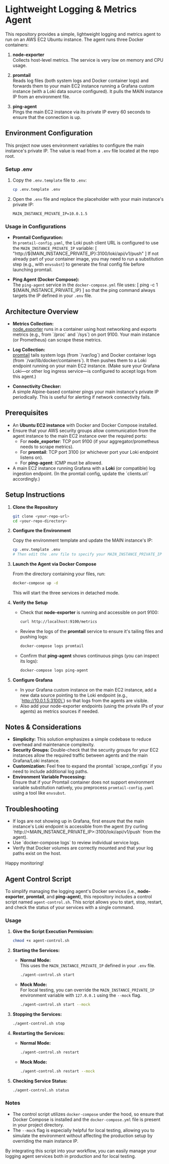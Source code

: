 # Lightweight Logging & Metrics Agent

This repository provides a simple, lightweight logging and metrics agent to run on an AWS EC2 Ubuntu instance. The agent runs three Docker containers:

1. **node-exporter**  
   Collects host-level metrics. The service is very low on memory and CPU usage.

2. **promtail**  
   Reads log files (both system logs and Docker container logs) and forwards them to your main EC2 instance running a Grafana custom instance (with a Loki data source configured). It pulls the MAIN instance IP from an environment file.

3. **ping-agent**  
   Pings the main EC2 instance via its private IP every 60 seconds to ensure that the connection is up.

## Environment Configuration

This project now uses environment variables to configure the main instance's private IP. The value is read from a `.env` file located at the repo root.

### Setup .env

1. Copy the `.env.template` file to `.env`:
   ```bash
   cp .env.template .env
   ```

2. Open the `.env` file and replace the placeholder with your main instance's private IP:
   ```env
   MAIN_INSTANCE_PRIVATE_IP=10.0.1.5
   ```

### Usage in Configurations

- **Promtail Configuration:**  
  In `promtail-config.yaml`, the Loki push client URL is configured to use the `MAIN_INSTANCE_PRIVATE_IP` variable:
  \[
  "http://${MAIN_INSTANCE_PRIVATE_IP}:3100/loki/api/v1/push"
  \]
  If not already part of your container image, you may need to run a substitution step (e.g., with `envsubst`) to generate the final config file before launching promtail.

- **Ping Agent (Docker Compose):**  
  The `ping-agent` service in the `docker-compose.yml` file uses:
  \[
  ping -c 1 \${MAIN_INSTANCE_PRIVATE_IP}
  \]
  so that the ping command always targets the IP defined in your `.env` file.

## Architecture Overview

- **Metrics Collection:**  
  [node_exporter](https://github.com/prometheus/node_exporter) runs in a container using host networking and exports metrics (e.g., from \`/proc\` and \`/sys\`) on port 9100. Your main instance (or Prometheus) can scrape these metrics.

- **Log Collection:**  
  [promtail](https://grafana.com/docs/loki/latest/clients/promtail/) tails system logs (from \`/var/log\`) and Docker container logs (from \`/var/lib/docker/containers\`). It then pushes them to a Loki endpoint running on your main EC2 instance. (Make sure your Grafana Loki—or other log ingress service—is configured to accept logs from this agent.)

- **Connectivity Checker:**  
  A simple Alpine-based container pings your main instance's private IP periodically. This is useful for alerting if network connectivity fails.

## Prerequisites

- An **Ubuntu EC2 instance** with Docker and Docker Compose installed.
- Ensure that your AWS security groups allow communication from the agent instance to the main EC2 instance over the required ports:
  - For **node_exporter**: TCP port 9100 (if your aggregator/prometheus needs to scrape metrics).
  - For **promtail**: TCP port 3100 (or whichever port your Loki endpoint listens on).
  - For **ping-agent**: ICMP must be allowed.
- A main EC2 instance running Grafana with a **Loki** (or compatible) log ingestion endpoint. (In the promtail config, update the \`clients.url\` accordingly.)

## Setup Instructions

1. **Clone the Repository**

   ```bash
   git clone <your-repo-url>
   cd <your-repo-directory>
   ```

2. **Configure the Environment**

   Copy the environment template and update the MAIN instance's IP:
   ```bash
   cp .env.template .env
   # Then edit the .env file to specify your MAIN_INSTANCE_PRIVATE_IP value.
   ```

3. **Launch the Agent via Docker Compose**

   From the directory containing your files, run:
   ```bash
   docker-compose up -d
   ```
   This will start the three services in detached mode.

4. **Verify the Setup**

   - Check that **node-exporter** is running and accessible on port 9100:
     ```bash
     curl http://localhost:9100/metrics
     ```
   - Review the logs of the **promtail** service to ensure it's tailing files and pushing logs:
     ```bash
     docker-compose logs promtail
     ```
   - Confirm that **ping-agent** shows continuous pings (you can inspect its logs):
     ```bash
     docker-compose logs ping-agent
     ```

5. **Configure Grafana**

   - In your Grafana custom instance on the main EC2 instance, add a new data source pointing to the Loki endpoint (e.g., \`http://10.0.1.5:3100\`) so that logs from the agents are visible.
   - Also add your node-exporter endpoints (using the private IPs of your agents) as metrics sources if needed.

## Notes & Considerations

- **Simplicity:** This solution emphasizes a simple codebase to reduce overhead and maintenance complexity.
- **Security Groups:** Double-check that the security groups for your EC2 instances allow the required traffic between agents and the main Grafana/Loki instance.
- **Customization:** Feel free to expand the promtail \`scrape_configs\` if you need to include additional log paths.
- **Environment Variable Processing:**  
  Ensure that if your Promtail container does not support environment variable substitution natively, you preprocess `promtail-config.yaml` using a tool like `envsubst`.

## Troubleshooting

- If logs are not showing up in Grafana, first ensure that the main instance's Loki endpoint is accessible from the agent (try curling \`http://<MAIN_INSTANCE_PRIVATE_IP>:3100/loki/api/v1/push\` from the agent).
- Use \`docker-compose logs\` to review individual service logs.  
- Verify that Docker volumes are correctly mounted and that your log paths exist on the host.

Happy monitoring!

## Agent Control Script

To simplify managing the logging agent's Docker services (i.e., **node-exporter**, **promtail**, and **ping-agent**), this repository includes a control script named `agent-control.sh`. This script allows you to start, stop, restart, and check the status of your services with a single command.

### Usage

1. **Give the Script Execution Permission:**

   ```bash
   chmod +x agent-control.sh
   ```

2. **Starting the Services:**

   - **Normal Mode:**  
     This uses the `MAIN_INSTANCE_PRIVATE_IP` defined in your `.env` file.
     ```bash
     ./agent-control.sh start
     ```
     
   - **Mock Mode:**  
     For local testing, you can override the `MAIN_INSTANCE_PRIVATE_IP` environment variable with `127.0.0.1` using the `--mock` flag.
     ```bash
     ./agent-control.sh start --mock
     ```

3. **Stopping the Services:**

   ```bash
   ./agent-control.sh stop
   ```

4. **Restarting the Services:**

   - **Normal Mode:**
     ```bash
     ./agent-control.sh restart
     ```
   
   - **Mock Mode:**
     ```bash
     ./agent-control.sh restart --mock
     ```

5. **Checking Service Status:**

   ```bash
   ./agent-control.sh status
   ```

### Notes

- The control script utilizes `docker-compose` under the hood, so ensure that Docker Compose is installed and the `docker-compose.yml` file is present in your project directory.
- The `--mock` flag is especially helpful for local testing, allowing you to simulate the environment without affecting the production setup by overriding the main instance IP.

By integrating this script into your workflow, you can easily manage your logging agent services both in production and for local testing. 